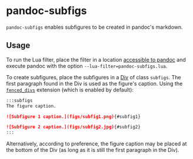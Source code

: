 # pandoc-subfigs

`pandoc-subfigs` enables subfigures to be created in pandoc's markdown.


## Usage

To run the Lua filter, place the filter in a location [accessible to pandoc](https://pandoc.org/MANUAL.html#option--data-dir) and execute pandoc with the option `--lua-filter=pandoc-subfigs.lua`.

To create subfigures, place the subfigures in a [Div](https://pandoc.org/MANUAL.html#divs-and-spans) of class `subfigs`. The first paragraph found in the Div is used as the figure's caption. Using the [`fenced_divs`](https://pandoc.org/MANUAL.html#extension-fenced_divs) extension (which is enabled by default):
```md
:::subfigs
The figure caption.

![Subfigure 1 caption.](figs/subfig1.png){#subfig1}

![Subfigure 2 caption.](figs/subfig2.jpg){#subfig2}
:::
```
Alternatively, according to preference, the figure caption may be placed at the bottom of the Div (as long as it is still the first paragraph in the Div).
